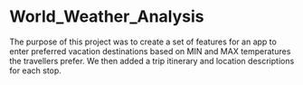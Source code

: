 # World_Weather_Analysis

The purpose of this project was to create a set of features for an app to enter preferred vacation destinations based on MIN and MAX temperatures the travellers prefer. We then added a trip itinerary and location descriptions for each stop.
